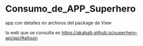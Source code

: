 # Consumo_de_APP_Superhero
app con detalles en archivos del package de View

la web que se consulta es https://akabab.github.io/superhero-api/api/#alljson
